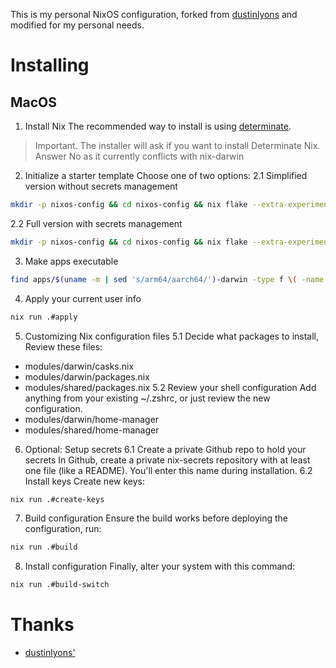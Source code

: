 This is my personal NixOS configuration, forked from [dustinlyons](https://github.com/dustinlyons/nixos-config/) and modified for my personal needs. 
# Installing
## MacOS
1. Install Nix
The recommended way to install is using [determinate](https://determinate.systems/).
> Important. The installer will ask if you want to install Determinate Nix. Answer No as it currently conflicts with nix-darwin
2. Initialize a starter template
Choose one of two options:
2.1  Simplified version without secrets management
```bash
mkdir -p nixos-config && cd nixos-config && nix flake --extra-experimental-features 'nix-command flakes' init -t github:smashell/nixos-config#starter
```
2.2 Full version with secrets management
```bash
mkdir -p nixos-config && cd nixos-config && nix flake --extra-experimental-features 'nix-command flakes' init -t github:smashell/nixos-config#starter-with-secrets
```
3. Make apps executable
```bash
find apps/$(uname -m | sed 's/arm64/aarch64/')-darwin -type f \( -name apply -o -name build -o -name build-switch -o -name create-keys -o -name copy-keys -o -name check-keys -o -name rollback \) -exec chmod +x {} \;
```
4. Apply your current user info
```bash
nix run .#apply
```
5. Customizing Nix configuration files
5.1 Decide what packages to install, Review these files:
- modules/darwin/casks.nix
- modules/darwin/packages.nix
- modules/shared/packages.nix
5.2 Review your shell configuration
Add anything from your existing ~/.zshrc, or just review the new configuration.
- modules/darwin/home-manager
- modules/shared/home-manager
6. Optional: Setup secrets
6.1 Create a private Github repo to hold your secrets
In Github, create a private nix-secrets repository with at least one file (like a README). You'll enter this name during installation.
6.2 Install keys
Create new keys:
```bash
nix run .#create-keys
```
7. Build configuration
Ensure the build works before deploying the configuration, run:
```bash
nix run .#build
```
8. Install configuration
Finally, alter your system with this command:
```bash
nix run .#build-switch
```
# Thanks
 - [dustinlyons'](https://github.com/dustinlyons/nixos-config/)
